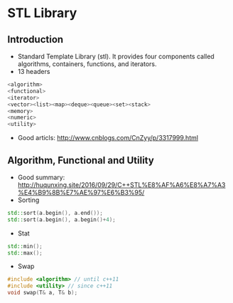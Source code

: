 # STL Library

## Introduction
- Standard Template Library (stl). It provides four components called algorithms, containers, functions, and iterators.
- 13 headers
```cpp
<algorithm>
<functional>
<iterator>
<vector><list><map><deque><queue><set><stack>
<memory>
<numeric>
<utility>
```
- Good articls: http://www.cnblogs.com/CnZyy/p/3317999.html

## Algorithm, Functional and Utility
- Good summary: http://huqunxing.site/2016/09/29/C++STL%E8%AF%A6%E8%A7%A3%E4%B9%8B%E7%AE%97%E6%B3%95/
- Sorting
```cpp
std::sort(a.begin(), a.end());
std::sort(a.begin(), a.begin()+4);
```
- Stat
```cpp
std::min();
std::max();
```
- Swap
```cpp
#include <algorithm> // until c++11
#include <utility> // since c++11
void swap(T& a, T& b);
```
